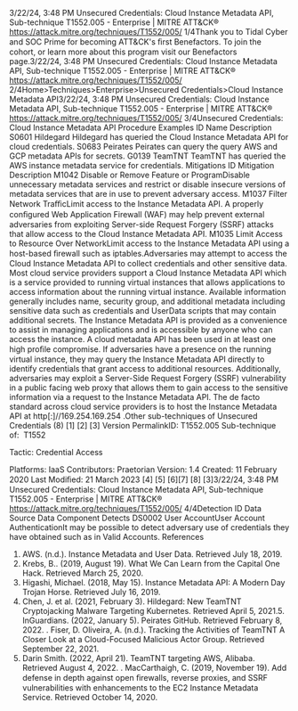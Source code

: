 3/22/24, 3:48 PM Unsecured Credentials: Cloud Instance Metadata API, Sub-technique T1552.005 - Enterprise | MITRE ATT&CK®
https://attack.mitre.org/techniques/T1552/005/ 1/4Thank you to Tidal Cyber and SOC Prime for becoming ATT&CK's ﬁrst Benefactors. To join the cohort, or learn more about this program visit our
Benefactors page.3/22/24, 3:48 PM Unsecured Credentials: Cloud Instance Metadata API, Sub-technique T1552.005 - Enterprise | MITRE ATT&CK®
https://attack.mitre.org/techniques/T1552/005/ 2/4Home>Techniques>Enterprise>Unsecured Credentials>Cloud Instance Metadata API3/22/24, 3:48 PM Unsecured Credentials: Cloud Instance Metadata API, Sub-technique T1552.005 - Enterprise | MITRE ATT&CK®
https://attack.mitre.org/techniques/T1552/005/ 3/4Unsecured Credentials: Cloud Instance Metadata API
Procedure Examples
ID Name Description
S0601 Hildegard Hildegard has queried the Cloud Instance Metadata API for cloud credentials.
S0683 Peirates Peirates can query the query AWS and GCP metadata APIs for secrets.
G0139 TeamTNT TeamTNT has queried the AWS instance metadata service for credentials.
Mitigations
ID Mitigation Description
M1042 Disable or Remove
Feature or ProgramDisable unnecessary metadata services and restrict or disable insecure versions of metadata services
that are in use to prevent adversary access.
M1037 Filter Network
TraﬃcLimit access to the Instance Metadata API. A properly conﬁgured Web Application Firewall (WAF) may
help prevent external adversaries from exploiting Server-side Request Forgery (SSRF) attacks that
allow access to the Cloud Instance Metadata API.
M1035 Limit Access to
Resource Over
NetworkLimit access to the Instance Metadata API using a host-based ﬁrewall such as iptables.Adversaries may attempt to access the Cloud Instance Metadata API to collect credentials and other sensitive data.
Most cloud service providers support a Cloud Instance Metadata API which is a service provided to running virtual instances that allows
applications to access information about the running virtual instance. Available information generally includes name, security group, and
additional metadata including sensitive data such as credentials and UserData scripts that may contain additional secrets. The Instance
Metadata API is provided as a convenience to assist in managing applications and is accessible by anyone who can access the instance.
A cloud metadata API has been used in at least one high proﬁle compromise.
If adversaries have a presence on the running virtual instance, they may query the Instance Metadata API directly to identify credentials that
grant access to additional resources. Additionally, adversaries may exploit a Server-Side Request Forgery (SSRF) vulnerability in a public
facing web proxy that allows them to gain access to the sensitive information via a request to the Instance Metadata API.
The de facto standard across cloud service providers is to host the Instance Metadata API at http[:]//169.254.169.254 .Other sub-techniques of Unsecured Credentials (8)
[1]
[2]
[3]
Version PermalinkID: T1552.005
Sub-technique of:  T1552

Tactic: Credential Access

Platforms: IaaS
Contributors: Praetorian
Version: 1.4
Created: 11 February 2020
Last Modiﬁed: 21 March 2023
[4]
[5]
[6][7]
[8]
[3]3/22/24, 3:48 PM Unsecured Credentials: Cloud Instance Metadata API, Sub-technique T1552.005 - Enterprise | MITRE ATT&CK®
https://attack.mitre.org/techniques/T1552/005/ 4/4Detection
ID Data Source Data Component Detects
DS0002 User AccountUser Account
AuthenticationIt may be possible to detect adversary use of credentials they have obtained such
as in Valid Accounts.
References
1. AWS. (n.d.). Instance Metadata and User Data. Retrieved July
18, 2019.
2. Krebs, B.. (2019, August 19). What We Can Learn from the
Capital One Hack. Retrieved March 25, 2020.
3. Higashi, Michael. (2018, May 15). Instance Metadata API: A
Modern Day Trojan Horse. Retrieved July 16, 2019.
4. Chen, J. et al. (2021, February 3). Hildegard: New TeamTNT
Cryptojacking Malware Targeting Kubernetes. Retrieved April
5, 2021.5. InGuardians. (2022, January 5). Peirates GitHub. Retrieved
February 8, 2022.
. Fiser, D. Oliveira, A. (n.d.). Tracking the Activities of TeamTNT
A Closer Look at a Cloud-Focused Malicious Actor Group.
Retrieved September 22, 2021.
7. Darin Smith. (2022, April 21). TeamTNT targeting AWS,
Alibaba. Retrieved August 4, 2022.
. MacCarthaigh, C. (2019, November 19). Add defense in depth
against open ﬁrewalls, reverse proxies, and SSRF
vulnerabilities with enhancements to the EC2 Instance
Metadata Service. Retrieved October 14, 2020.